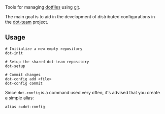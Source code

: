 Tools for managing [dotfiles][] using [git][].

The main goal is to aid in the development of distributed configurations in the [dot-team][] project.

## Usage

    # Initialize a new empty repository
    dot-init

    # Setup the shared dot-team repository
    dot-setup

    # Commit changes
    dot-config add <file>
    dot-config commit

Since `dot-config` is a command used very often, it's advised that you create a simple alias:

    alias c=dot-config

[dotfiles]: https://en.wikipedia.org/wiki/Hidden_file_and_hidden_directory
[git]: https://git-scm.com/
[dot-team]: https://github.com/felipec/dot-team/
